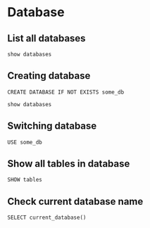 
# Database

## List all databases

    show databases

## Creating database

    CREATE DATABASE IF NOT EXISTS some_db

    show databases

## Switching database

    USE some_db

## Show all tables in database

    SHOW tables

## Check current database name

    SELECT current_database()

